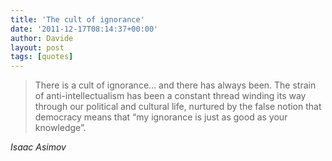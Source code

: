 ```yaml
---
title: 'The cult of ignorance'
date: '2011-12-17T08:14:37+00:00'
author: Davide
layout: post
tags: [quotes]
---
```


> There is a cult of ignorance… and there has always been. The strain of anti-intellectualism has been a constant thread winding its way through our political and cultural life, nurtured by the false notion that democracy means that “my ignorance is just as good as your knowledge”.
> 

<cite>Isaac Asimov</cite>